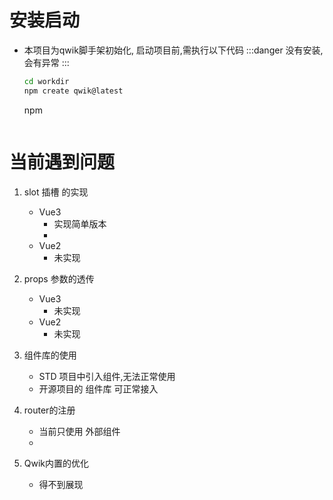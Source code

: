 # 安装启动
- 本项目为qwik脚手架初始化, 启动项目前,需执行以下代码
  :::danger
      没有安装,会有异常
  :::
  ```bash
  cd workdir
  npm create qwik@latest
  ```
  
  npm 
  ``` 
# 当前遇到问题

1. slot 插槽 的实现
   - Vue3
     - 实现简单版本
     - 
   - Vue2
     - 未实现 

2. props 参数的透传
   - Vue3
     - 未实现
   - Vue2
     - 未实现

3. 组件库的使用
   - STD 项目中引入组件,无法正常使用
   - 开源项目的 组件库 可正常接入

4. router的注册
   - 当前只使用 外部组件
   - 

5. Qwik内置的优化
   - 得不到展现
